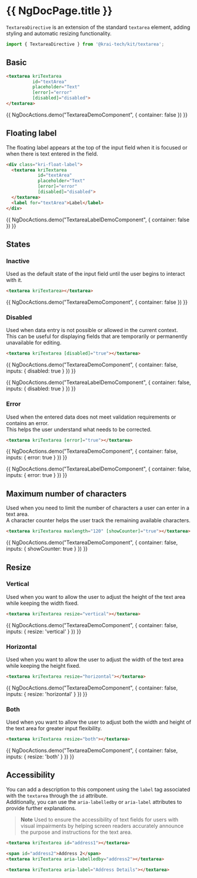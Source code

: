 # {{ NgDocPage.title }}

`TextareaDirective` is an extension of the standard `textarea` element, adding styling and automatic resizing functionality.

```ts
import { TextareaDirective } from '@krai-tech/kit/textarea';
```

## Basic

```html
<textarea kriTextarea
          id="textArea"
          placeholder="Text" 
          [error]="error" 
          [disabled]="disabled">
</textarea>
```

{{ NgDocActions.demo("TextareaDemoComponent", { container: false }) }}

## Floating label

The floating label appears at the top of the input field when it is focused or when there is text entered in the field.

```html
<div class="kri-float-label">
  <textarea kriTextarea
            id="textArea"
            placeholder="Text" 
            [error]="error" 
            [disabled]="disabled">
  </textarea>
  <label for="textArea">Label</label>
</div>
```

{{ NgDocActions.demo("TextareaLabelDemoComponent", { container: false }) }}

## States

### Inactive

Used as the default state of the input field until the user begins to interact with it.

```html
<textarea kriTextarea></textarea>
```

{{ NgDocActions.demo("TextareaDemoComponent", { container: false }) }}

### Disabled

Used when data entry is not possible or allowed in the current context. <br>
This can be useful for displaying fields that are temporarily or permanently unavailable for editing.

```html
<textarea kriTextarea [disabled]="true"></textarea>
```

{{ NgDocActions.demo("TextareaDemoComponent", { container: false, inputs: { disabled: true } }) }}

{{ NgDocActions.demo("TextareaLabelDemoComponent", { container: false, inputs: { disabled: true } }) }}

### Error

Used when the entered data does not meet validation requirements or contains an error. <br>
This helps the user understand what needs to be corrected.

```html
<textarea kriTextarea [error]="true"></textarea>
```

{{ NgDocActions.demo("TextareaDemoComponent", { container: false, inputs: { error: true } }) }}

{{ NgDocActions.demo("TextareaLabelDemoComponent", { container: false, inputs: { error: true } }) }}

## Maximum number of characters

Used when you need to limit the number of characters a user can enter in a text area. <br>
A character counter helps the user track the remaining available characters.

```html
<textarea kriTextarea maxlength="120" [showCounter]="true"></textarea>
```

{{ NgDocActions.demo("TextareaDemoComponent", { container: false, inputs: { showCounter: true } }) }}

## Resize

### Vertical

Used when you want to allow the user to adjust the height of the text area while keeping the width fixed.

```html
<textarea kriTextarea resize="vertical"></textarea>
```

{{ NgDocActions.demo("TextareaDemoComponent", { container: false, inputs: { resize: 'vertical' } }) }}

### Horizontal

Used when you want to allow the user to adjust the width of the text area while keeping the height fixed.

```html
<textarea kriTextarea resize="horizontal"></textarea>
```

{{ NgDocActions.demo("TextareaDemoComponent", { container: false, inputs: { resize: 'horizontal' } }) }}

### Both

Used when you want to allow the user to adjust both the width and height of the text area for greater input flexibility.

```html
<textarea kriTextarea resize="both"></textarea>
```

{{ NgDocActions.demo("TextareaDemoComponent", { container: false, inputs: { resize: 'both' } }) }}

## Accessibility

You can add a description to this component using the `label` tag associated with the `textarea` through the `id` attribute. <br> 
Additionally, you can use the `aria-labelledby` or `aria-label` attributes to provide further explanations.

> **Note**
> Used to ensure the accessibility of text fields for users with visual impairments by helping screen readers accurately announce the purpose and instructions for the text area.
```html
<textarea kriTextarea id="address1"></textarea>

<span id="address2">Address 2</span>
<textarea kriTextarea aria-labelledby="address2"></textarea>

<textarea kriTextarea aria-label="Address Details"></textarea>
```
